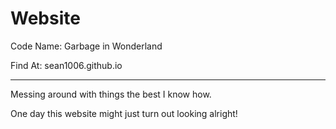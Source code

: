 # Website

Code Name: Garbage in Wonderland

Find At: sean1006.github.io

_______________________________________________________________________________________________________________________________

Messing around with things the best I know how.

One day this website might just turn out looking alright!
